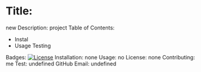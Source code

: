 
# Title: 
new
Description: 
project
Table of Contents: 
* Instal
* Usage
Testing

Badges:
[![License](https://img.shields.io/badge/License-Apache%202.0-blue.svg)](https://opensource.org/licenses/Apache-2.0)
Installation:
 none
Usage: 
no
License: 
none
Contributing:
me
Test:
undefined
GitHub Email:
undefined
        
